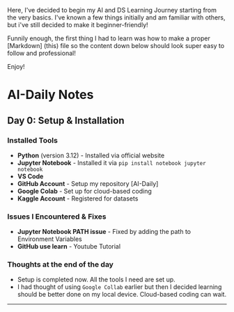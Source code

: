 Here, I've decided to begin my AI and DS Learning Journey starting from the very basics. I've known a few things initially and am familiar with others, but i've still decided to make it beginner-friendly!

Funnily enough, the first thing I had to learn was how to make a proper [Markdown] (this) file so the content down below should look super easy to follow and professional! 

Enjoy!

# AI-Daily Notes

## Day 0: Setup & Installation
### Installed Tools
- **Python** (version 3.12) - Installed via official website
- **Jupyter Notebook** - Installed it via `pip install notebook jupyter notebook`
- **VS Code**
- **GitHub Account** - Setup my repository [AI-Daily]
- **Google Colab** - Set up for cloud-based coding
- **Kaggle Account** - Registered for datasets

### Issues I Encountered & Fixes
- **Jupyter Notebook PATH issue** - Fixed by adding the path to Environment Variables
- **GitHub use learn** - Youtube Tutorial

### Thoughts at the end of the day
- Setup is completed now. All the tools I need are set up. 
- I had thought of using `Google Collab` earlier but then I decided learning should be better done on my local device. Cloud-based coding can wait.
---

